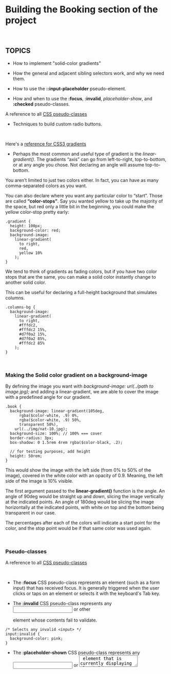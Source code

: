 # Building the Booking section of the project

</br>

## TOPICS

- How to implement "solid-color gradients"

- How the general and adjacent sibling selectors work, and why we need them.

- How to use the **::input-placeholder** pseudo-element.

- How and when to use the **:focus**, **:invalid**, *placeholder-show*, and **:checked** pseudo-classes.

A reference to all [CSS pseudo-classes](https://developer.mozilla.org/en-US/docs/Web/CSS/Pseudo-classes)


- Techniques to build custom radio buttons.


</br>

Here's a [reference for CSS3 gradients](https://css-tricks.com/css3-gradients/)


* Perhaps the most common and useful type of gradient is the *linear-gradient()*.
The gradients “axis” can go from left-to-right, top-to-bottom, or at any angle you chose.
Not declaring an angle will assume top-to-bottom.


You aren’t limited to just two colors either. In fact, you can have as many comma-separated colors as you want.

You can also declare where you want any particular color to “start”.
Those are called **“color-stops”**.
Say you wanted yellow to take up the majority of the space, but red only a little bit in the beginning, you could make the yellow color-stop pretty early:
```
.gradient {
  height: 100px;
  background-color: red;
  background-image:
    linear-gradient(
      to right,
      red,
      yellow 10%
    );
}
```

We tend to think of gradients as fading colors, but if you have two color stops that are the same, you can make a solid color instantly change to another solid color.

This can be useful for declaring a full-height background that simulates columns.
```
.columns-bg {
  background-image:
    linear-gradient(
      to right,
      #fffdc2,
      #fffdc2 15%,
      #d7f0a2 15%,
      #d7f0a2 85%,
      #fffdc2 85%
    );
}
```

</br>

### Making the Solid color gradient on a background-image

By defining the image you want with *background-image: url(../path to image.jpg);*
and adding a linear-gradient, we are able to cover the image with a predefined angle for our gradient.

```
.book {
  background-image: linear-gradient(105deg,
      rgba($color-white, .9) 0%,
      rgba($color-white, .9) 50%,
      transparent 50%),
    url(../img/nat-10.jpg);
  background-size: 100%; // 100% === cover
  border-radius: 3px;
  box-shadow: 0 1.5rem 4rem rgba($color-black, .2);

  // for testing purposes, add height
  height: 50rem;
}
```

This would show the image with the left side (from 0% to 50% of the image), covered in the white color with an opacity of 0.9.
Meaning, the left side of the image is 10% visible.

The first argument passed to the **linear-gradient()** function is the angle.
An angle of 90deg would be straight up and down, slicing the image vertically at the indicated points.
An angle of 180deg would be slicing the image horizontally at the indicated points, with white on top and the bottom being transparent in our case.

The percentages after each of the colors will indicate a start point for the color, and the stop point would be if that same color was used again.





</br>

### Pseudo-classes

A reference to all [CSS pseudo-classes](https://developer.mozilla.org/en-US/docs/Web/CSS/Pseudo-classes)

</br>

* The **:focus** CSS pseudo-class represents an element (such as a form input) that has received focus.
It is generally triggered when the user clicks or taps on an element or selects it with the keyboard's Tab key.


* The **:invalid** CSS pseudo-class represents any <input> or other <form> element whose contents fail to validate.
```
/* Selects any invalid <input> */
input:invalid {
  background-color: pink;
}
```

* The **:placeholder-shown** CSS pseudo-class represents any <input> or <textarea> element that is currently displaying placeholder text.
```
/* Selects any element with an active placeholder */
:placeholder-shown {
  border: 2px solid silver;
}
```





</br>


### Sibling Selectors

* The general sibling combinator (~) separates two selectors and matches all iterations of the second element, that are following the first element (though not necessarily immediately), and are children of the same parent element.
```
/* Paragraphs that are siblings of and
   subsequent to any image */
img ~ p {
  color: red;
}
```


* The adjacent sibling combinator (+) separates two selectors and matches the second element only if it immediately follows the first element, and both are children of the same parent element.
```
/* Paragraphs that come immediately after any image */
img + p {
  font-weight: bold;
}
```


</br>

Now our _form.scss component looks like this:
```
.form {

  &__group:not(:last-child) {
    margin-bottom: 2rem;
  }

  &__input {
    font-size: 1.5rem;
    // input elements don't automatically inherit the font-family or color like other elements normally would.
    font-family: inherit; // manually inherit font-family
    color: inherit;
    padding: 1.5rem 2rem;
    border-radius: 2px;
    background-color: rgba($color-white, .5);
    border: none;
    border-bottom: 3px solid transparent;
    width: 75%;
    display: block;
    transition: all .3s;

    &:focus {
      outline: none;
      box-shadow: 0 1rem 2rem rgba($color-black, .1);
      border-bottom: 3px solid $color-primary;
    }

    &:focus:invalid {
      border-bottom: 3px solid $color-secondary-dark;
    }

    // PSEUDO-ELEMENT for placeholder
    &::-webkit-input-placeholder {
      color: $color-dark-grey-2
    }
  }

  &__label {
    font-size: 1.2rem;
    font-weight: 700;
    margin-left: 2rem;
    margin-top: .7rem;
    display: block;
    transition: all .3s
  }

  // using the ADJACENT SIBLING SELECTOR +
  &__input:placeholder-shown + &__label {
    opacity: 0; // makes invisible, but element still exists
    visibility: hidden; // this makes hides element.
    transform: translateY(-4rem);
  }

  // hide the radio-input element so only our styled button shows, even though we're using the radio-input element as well
  &__radio-input {
    display: none;
  }

  // form's radio groups displayed side by side
  &__radio-group {
    width: 49%; // any larger and they won't display size by side. This is done instead of using float.
    display: inline-block;
  }

  &__radio-label {
    font-size: $default-font-size;
    cursor: pointer;
    position: relative;
    padding-left: 4.5rem;
  }

  &__radio-button {
    height: 3rem;
    width: 3rem;
    border: 5px solid $color-primary;
    border-radius: 50%;
    // needs to be a block element to work
    display: inline-block;
    // to line up border with radio button, use absolution positioning to its parent radio-label
    position: absolute;
    // set left and top values for positioning
    left: 0;
    top: -.4rem;

    &::after {
      content: "";
      display: block;
      height: 1.3rem;
      width: 1.3rem;
      border-radius: 50%;
      position: absolute;
      top: 50%;
      left: 50%;
      transform: translate(-50%, -50%);
      background-color: $color-primary;
      opacity: 0;
      transition: opacity .2s;
    }
  }

  // checked radio input / button
  &__radio-input:checked ~ &__radio-label &__radio-button::after {
    opacity: 1;
  }
}
```

We are using the input tag as our radio button, but hiding it so our styled <span> shows and acts like how we wanted.

We still need the <input> for the functionality, but the span is just showing the styling of our choice.

The circle of this <span> has the opacity of zero, until onw of the <input> is checked.  Then it displays the inner circle filled in.
